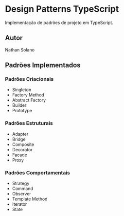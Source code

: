# Design Patterns TypeScript

Implementação de padrões de projeto em TypeScript.

## Autor

Nathan Solano

## Padrões Implementados

### Padrões Criacionais
- Singleton
- Factory Method
- Abstract Factory
- Builder
- Prototype

### Padrões Estruturais
- Adapter
- Bridge
- Composite
- Decorator
- Facade
- Proxy

### Padrões Comportamentais
- Strategy
- Command
- Observer
- Template Method
- Iterator
- State